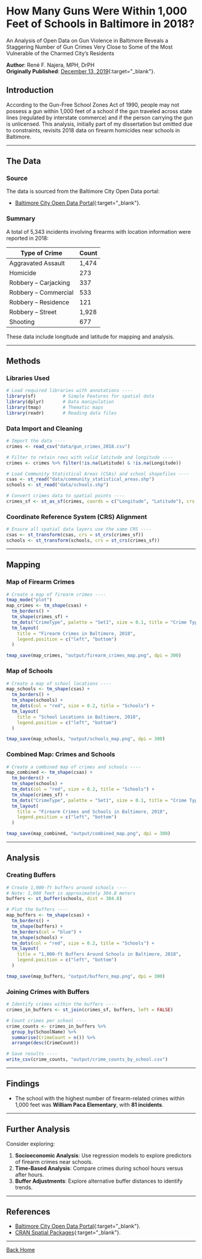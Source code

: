 # How Many Guns Were Within 1,000 Feet of Schools in Baltimore in 2018?

An Analysis of Open Data on Gun Violence in Baltimore Reveals a Staggering Number of Gun Crimes Very Close to Some of the Most Vulnerable of the Charmed City’s Residents

**Author**: René F. Najera, MPH, DrPH  
**Originally Published**: [December 13, 2019](https://medium.com/towards-data-science/how-many-guns-were-within-1-000-feet-of-schools-in-baltimore-in-2018-16deb60ff9db){:target="_blank"}. 

## Introduction

According to the Gun-Free School Zones Act of 1990, people may not possess a gun within 1,000 feet of a school if the gun traveled across state lines (regulated by interstate commerce) and if the person carrying the gun is unlicensed. This analysis, initially part of my dissertation but omitted due to constraints, revisits 2018 data on firearm homicides near schools in Baltimore.

---

## The Data

### Source
The data is sourced from the Baltimore City Open Data portal:

- [Baltimore City Open Data Portal](https://data.baltimorecity.gov/){:target="_blank"}.

### Summary
A total of 5,343 incidents involving firearms with location information were reported in 2018:

| Type of Crime          | Count |
|------------------------|-------|
| Aggravated Assault     | 1,474 |
| Homicide               | 273   |
| Robbery – Carjacking  | 337   |
| Robbery – Commercial  | 533   |
| Robbery – Residence   | 121   |
| Robbery – Street      | 1,928 |
| Shooting               | 677   |

These data include longitude and latitude for mapping and analysis.

---

## Methods

### Libraries Used

```r
# Load required libraries with annotations ----
library(sf)          # Simple Features for spatial data
library(dplyr)       # Data manipulation
library(tmap)        # Thematic maps
library(readr)       # Reading data files
```

### Data Import and Cleaning

```r
# Import the data ----
crimes <- read_csv("data/gun_crimes_2018.csv")

# Filter to retain rows with valid latitude and longitude ----
crimes <- crimes %>% filter(!is.na(Latitude) & !is.na(Longitude))

# Load Community Statistical Areas (CSAs) and school shapefiles ----
csas <- st_read("data/community_statistical_areas.shp")
schools <- st_read("data/schools.shp")

# Convert crimes data to spatial points ----
crimes_sf <- st_as_sf(crimes, coords = c("Longitude", "Latitude"), crs = 4326)
```

### Coordinate Reference System (CRS) Alignment

```r
# Ensure all spatial data layers use the same CRS ----
csas <- st_transform(csas, crs = st_crs(crimes_sf))
schools <- st_transform(schools, crs = st_crs(crimes_sf))
```

---

## Mapping

### Map of Firearm Crimes

```r
# Create a map of firearm crimes ----
tmap_mode("plot")
map_crimes <- tm_shape(csas) +
  tm_borders() +
  tm_shape(crimes_sf) +
  tm_dots("CrimeType", palette = "Set1", size = 0.1, title = "Crime Type") +
  tm_layout(
    title = "Firearm Crimes in Baltimore, 2018",
    legend.position = c("left", "bottom")
  )

tmap_save(map_crimes, "output/firearm_crimes_map.png", dpi = 300)
```

### Map of Schools

```r
# Create a map of school locations ----
map_schools <- tm_shape(csas) +
  tm_borders() +
  tm_shape(schools) +
  tm_dots(col = "red", size = 0.2, title = "Schools") +
  tm_layout(
    title = "School Locations in Baltimore, 2018",
    legend.position = c("left", "bottom")
  )

tmap_save(map_schools, "output/schools_map.png", dpi = 300)
```

### Combined Map: Crimes and Schools

```r
# Create a combined map of crimes and schools ----
map_combined <- tm_shape(csas) +
  tm_borders() +
  tm_shape(schools) +
  tm_dots(col = "red", size = 0.2, title = "Schools") +
  tm_shape(crimes_sf) +
  tm_dots("CrimeType", palette = "Set1", size = 0.1, title = "Crime Type") +
  tm_layout(
    title = "Firearm Crimes and Schools in Baltimore, 2018",
    legend.position = c("left", "bottom")
  )

tmap_save(map_combined, "output/combined_map.png", dpi = 300)
```

---

## Analysis

### Creating Buffers

```r
# Create 1,000-ft buffers around schools ----
# Note: 1,000 feet is approximately 304.8 meters
buffers <- st_buffer(schools, dist = 304.8)

# Plot the buffers ----
map_buffers <- tm_shape(csas) +
  tm_borders() +
  tm_shape(buffers) +
  tm_borders(col = "blue") +
  tm_shape(schools) +
  tm_dots(col = "red", size = 0.2, title = "Schools") +
  tm_layout(
    title = "1,000-ft Buffers Around Schools in Baltimore, 2018",
    legend.position = c("left", "bottom")
  )

tmap_save(map_buffers, "output/buffers_map.png", dpi = 300)
```

### Joining Crimes with Buffers

```r
# Identify crimes within the buffers ----
crimes_in_buffers <- st_join(crimes_sf, buffers, left = FALSE)

# Count crimes per school ----
crime_counts <- crimes_in_buffers %>%
  group_by(SchoolName) %>%
  summarise(CrimeCount = n()) %>%
  arrange(desc(CrimeCount))

# Save results ----
write_csv(crime_counts, "output/crime_counts_by_school.csv")
```

---

## Findings

- The school with the highest number of firearm-related crimes within 1,000 feet was **William Paca Elementary**, with **81 incidents**.

---

## Further Analysis

Consider exploring:

1. **Socioeconomic Analysis**: Use regression models to explore predictors of firearm crimes near schools.
2. **Time-Based Analysis**: Compare crimes during school hours versus after hours.
3. **Buffer Adjustments**: Explore alternative buffer distances to identify trends.

---

## References

- [Baltimore City Open Data Portal](https://data.baltimorecity.gov/){:target="_blank"}.
- [CRAN Spatial Packages](https://cran.r-project.org/){:target="_blank"}.

---

[Back Home](./)
